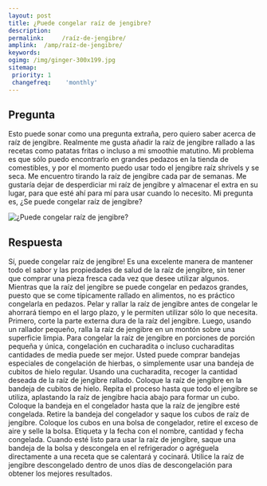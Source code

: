 ```yaml
---
layout: post
title: ¿Puede congelar raíz de jengibre?  
description: 
permalink:     /raíz-de-jengibre/
amplink:  /amp/raíz-de-jengibre/
keywords: 
ogimg: /img/ginger-300x199.jpg
sitemap:
 priority: 1
 changefreq:    'monthly'
---
```




## Pregunta

Esto puede sonar como una pregunta extraña, pero quiero saber acerca de raíz de jengibre. Realmente me gusta añadir la raíz de jengibre rallado a las recetas como patatas fritas o incluso a mi smoothie matutino. Mi problema es que sólo puedo encontrarlo en grandes pedazos en la tienda de comestibles, y por el momento puedo usar todo el jengibre raíz shrivels y se seca. Me encuentro tirando la raíz de jengibre cada par de semanas. Me gustaría dejar de desperdiciar mi raíz de jengibre y almacenar el extra en su lugar, para que esté ahí para mí para usar cuando lo necesito. Mi pregunta es, ¿Se puede congelar raíz de jengibre?


![¿Puede congelar raíz de jengibre?](https://sepuedecongelar.com/img/ginger-300x199.jpg "¿Puede congelar raíz de jengibre?" )


## Respuesta

Sí, puede congelar raíz de jengibre! Es una excelente manera de mantener todo el sabor y las propiedades de salud de la raíz de jengibre, sin tener que comprar una pieza fresca cada vez que desee utilizar algunos. Mientras que la raíz del jengibre se puede congelar en pedazos grandes, puesto que se come típicamente rallado en alimentos, no es práctico congelarla en pedazos. Pelar y rallar la raíz de jengibre antes de congelar le ahorrará tiempo en el largo plazo, y le permiten utilizar sólo lo que necesita.
Primero, corte la parte externa dura de la raíz del jengibre. Luego, usando un rallador pequeño, ralla la raíz de jengibre en un montón sobre una superficie limpia. Para congelar la raíz de jengibre en porciones de porción pequeña y única, congelación en cucharadita o incluso cucharaditas cantidades de media puede ser mejor. Usted puede comprar bandejas especiales de congelación de hierbas, o simplemente usar una bandeja de cubitos de hielo regular. Usando una cucharadita, recoger la cantidad deseada de la raíz de jengibre rallado. Coloque la raíz de jengibre en la bandeja de cubitos de hielo. Repita el proceso hasta que todo el jengibre se utiliza, aplastando la raíz de jengibre hacia abajo para formar un cubo.
Coloque la bandeja en el congelador hasta que la raíz de jengibre esté congelada. Retire la bandeja del congelador y saque los cubos de raíz de jengibre. Coloque los cubos en una bolsa de congelador, retire el exceso de aire y selle la bolsa. Etiqueta y la fecha con el nombre, cantidad y fecha congelada. Cuando esté listo para usar la raíz de jengibre, saque una bandeja de la bolsa y descongela en el refrigerador o agréguela directamente a una receta que se calentará y cocinará. Utilice la raíz de jengibre descongelado dentro de unos días de descongelación para obtener los mejores resultados.
